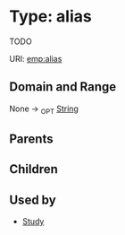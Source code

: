 
# Type: alias


TODO

URI: [emp:alias](https://microbiomedata/schema/emp/alias)


## Domain and Range

None ->  <sub>OPT</sub> [String](types/String.md)

## Parents


## Children


## Used by

 * [Study](Study.md)
